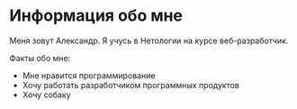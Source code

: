 # Информация обо мне

Меня зовут Александр. Я учусь в Нетологии на курсе веб-разработчик.

Факты обо мне:
- Мне нравится программирование
- Хочу работать разработчиком программных продуктов
- Хочу собаку